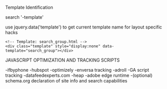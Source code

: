 Template Identification

search '-template'

use jquery.data('template') to get current template name for layout specific hacks

	<!-- Template: search_group.html -->
	<div class="template" style="display:none" data-template="search_group"></div>
	
	
JAVASCRIPT OPTIMIZATION AND TRACKING SCRIPTS

-ifbyphone
-hubspot
-optimizely
-enversa tracking
-adroll
-GA script tracking
-datafeedexperts.com
-heap
-adobe edge runtime
-(optional) schema.org declaration of site info and search capabilities

